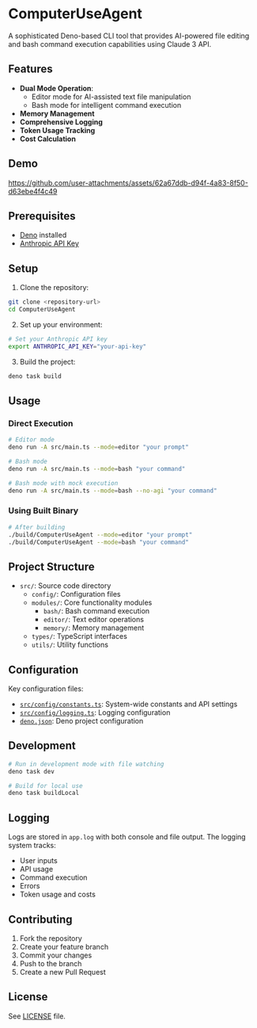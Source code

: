 # ComputerUseAgent

A sophisticated Deno-based CLI tool that provides AI-powered file editing and bash command execution capabilities using Claude 3 API.

## Features

- **Dual Mode Operation**:
  - Editor mode for AI-assisted text file manipulation
  - Bash mode for intelligent command execution
- **Memory Management**
- **Comprehensive Logging**
- **Token Usage Tracking**
- **Cost Calculation**

  
## Demo



https://github.com/user-attachments/assets/62a67ddb-d94f-4a83-8f50-d63ebe4f4c49



## Prerequisites

- [Deno](https://deno.land/) installed
- [Anthropic API Key](https://www.anthropic.com/api)

## Setup

1. Clone the repository:
```sh
git clone <repository-url>
cd ComputerUseAgent
```

2. Set up your environment:
```sh
# Set your Anthropic API key
export ANTHROPIC_API_KEY="your-api-key"
```

3. Build the project:
```sh
deno task build
```

## Usage

### Direct Execution

```sh
# Editor mode
deno run -A src/main.ts --mode=editor "your prompt"

# Bash mode
deno run -A src/main.ts --mode=bash "your command"

# Bash mode with mock execution
deno run -A src/main.ts --mode=bash --no-agi "your command"
```

### Using Built Binary

```sh
# After building
./build/ComputerUseAgent --mode=editor "your prompt"
./build/ComputerUseAgent --mode=bash "your command"
```

## Project Structure

- `src/`: Source code directory
  - `config/`: Configuration files
  - `modules/`: Core functionality modules
    - `bash/`: Bash command execution
    - `editor/`: Text editor operations
    - `memory/`: Memory management
  - `types/`: TypeScript interfaces
  - `utils/`: Utility functions

## Configuration

Key configuration files:

- [`src/config/constants.ts`](src/config/constants.ts): System-wide constants and API settings
- [`src/config/logging.ts`](src/config/logging.ts): Logging configuration
- [`deno.json`](deno.json): Deno project configuration

## Development

```sh
# Run in development mode with file watching
deno task dev

# Build for local use
deno task buildLocal
```

## Logging

Logs are stored in `app.log` with both console and file output. The logging system tracks:
- User inputs
- API usage
- Command execution
- Errors
- Token usage and costs

## Contributing

1. Fork the repository
2. Create your feature branch
3. Commit your changes
4. Push to the branch
5. Create a new Pull Request

## License

See [LICENSE](LICENSE) file.
